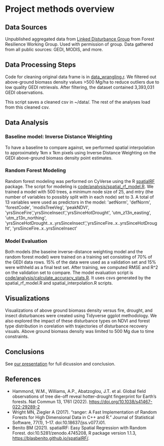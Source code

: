 # Project methods overview

## Data Sources

Unpublished aggregated data from [Linked Disturbance Group](https://github.com/tylerhoecker/linked_disturbance) from Forest Resilience Working Group. Used with permission of group. Data gathered from all public sources: GEDI, MODIS, and more.

## Data Processing Steps

Code for cleaning original data frame is in [data_wrangling.r](https://github.com/CU-ESIIL/FCC24_Group_6/blob/gh-pages-documentation/code/data-processing/data_wrangling.r). We filtered out above-ground biomass density values >500 Mg/ha to reduce outliers due to low quality GEDI retrievals. After filtering, the dataset contained 3,393,031 GEDI observations.

This script saves a cleaned csv in ~/data/. The rest of the analyses load from this cleaned csv. 

## Data Analysis

### Baseline model: Inverse Distance Weighting
To have a baseline to compare against, we performed spatial interpolation to approximately 1km x 1km pixels using Inverse Distance Weighting on the GEDI above-ground biomass density point estimates. 

### Random Forest Modeling
Random forest modeling was performed on CyVerse using the R [spatialRF](https://blasbenito.github.io/spatialRF/) package. The script for modeling is [code/analysis/spatial_rf_model.R](https://github.com/CU-ESIIL/FCC24_Group_6/tree/gh-pages-documentation/code/analysis/spatial_rf_model.R). We trained a model with 500 trees, a minimum node size of 25, and mtry (the number of variables to possibly split with in each node) set to 3. A total of 13 variables were used as predictors in the model: 'aetNorm', 'defNorm', 'forestCode', 'modisTreeVeg', 'peakNDVI', 'yrsSinceFire','yrsSinceInsect','yrsSinceHotDrought',
'utm_z13n_easting', 'utm_z13n_northing', 'yrsSinceHotDrought..x..yrsSinceInsect','yrsSinceFire..x..yrsSinceHotDrought', 'yrsSinceFire..x..yrsSinceInsect'

### Model Evaluation
Both models (the baseine inverse-distance weighting model and the random forest model) were trained on a training set consisting of 70% of the GEDI data rows. 15% of the data were used as a validation set and 15% were withheld as a final test set. After training, we computed RMSE and R^2 on the validation set to compare. The model evaluation script is [code/analysis/calculate_accuracy_stats.R](https://github.com/CU-ESIIL/FCC24_Group_6/blob/main/code/analysis/calculate_accuracy_stats.R). It uses csvs generated by the spatial_rf_model.R and spatial_interpolation.R scripts. 

## Visualizations
Visualizations of above ground biomass density versus fire, drought, and insect disturbances were created using Tidyverse ggplot methodology. We also explored the impact of these disturbance types on NDVI and forest type distribution in corelation with trajectories of disturbance recovery visuals. Above ground biomass density was limited to 500 Mg due to time constraints.

## Conclusions
See [our presentation](https://cu-esiil.github.io/FCC24_Group_6/project-documentation/project-presentation/) for full dicussion and conclusion.

## References
- Hammond, W.M., Williams, A.P., Abatzoglou, J.T. et al. Global field observations of tree die-off reveal hotter-drought fingerprint for Earth’s forests. Nat Commun 13, 1761 (2022). https://doi.org/10.1038/s41467-022-29289-2
- Wright MN, Ziegler A (2017). “ranger: A Fast Implementation of Random Forests for High Dimensional Data in C++ and R.” Journal of Statistical Software, 77(1), 1–17. doi:10.18637/jss.v077.i01.
- Benito BM (2021). spatialRF: Easy Spatial Regression with Random Forest. doi:10.5281/zenodo.4745208, R package version 1.1.3, https://blasbenito.github.io/spatialRF/.
